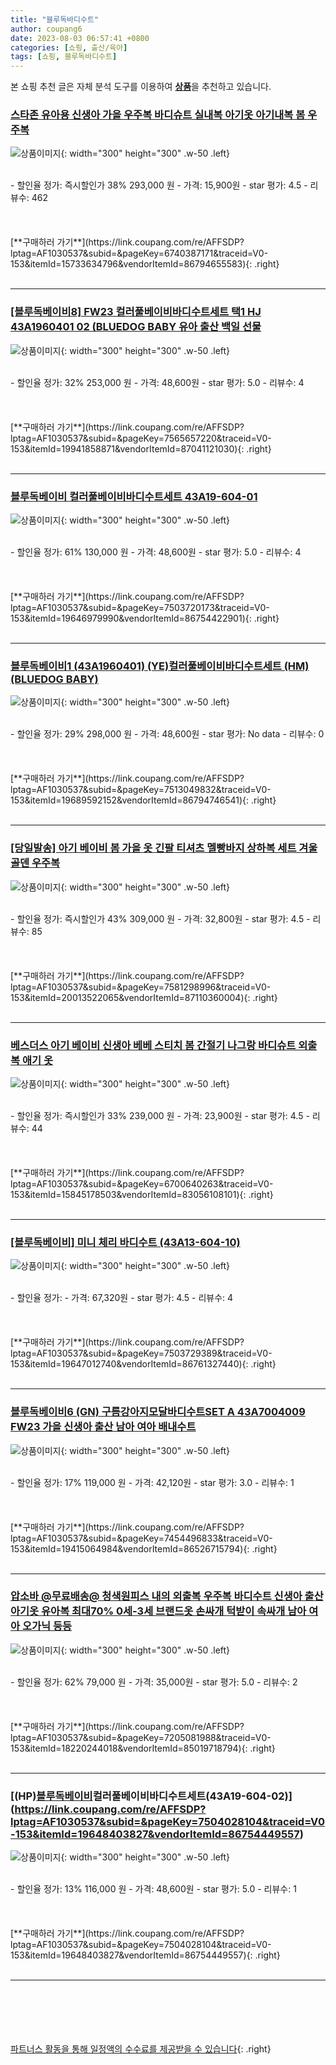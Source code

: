 ```yaml
---
title: "블루독바디수트"
author: coupang6
date: 2023-08-03 06:57:41 +0800
categories: [쇼핑, 출산/육아]
tags: [쇼핑, 블루독바디수트]
---
```


본 쇼핑 추천 글은 자체 분석 도구를 이용하여 [**상품**](https://link.coupang.com/a/bao1ui)을 추천하고 있습니다.

### [스타존 유아용 신생아 가을 우주복 바디슈트 실내복 아기옷 아기내복 봄 우주복](https://link.coupang.com/re/AFFSDP?lptag=AF1030537&subid=&pageKey=6740387171&traceid=V0-153&itemId=15733634796&vendorItemId=86794655583)

![상품이미지](https://thumbnail9.coupangcdn.com/thumbnails/remote/230x230ex/image/vendor_inventory/c34c/74582cb3b22eca699aa591ddf0740ac33b6ed1cbd6c78bf426b30e17444c.JPG){: width="300" height="300" .w-50 .left}


<br>
- 할인율 정가: 즉시할인가 38%  293,000   원
- 가격: 15,900원
- star 평가: 4.5
- 리뷰수: 462
<br>
<br>
<br>
<br>
[**구매하러 가기**](https://link.coupang.com/re/AFFSDP?lptag=AF1030537&subid=&pageKey=6740387171&traceid=V0-153&itemId=15733634796&vendorItemId=86794655583){: .right}
<br>
<br>

---

### [[블루독베이비8] FW23 컬러풀베이비바디수트세트 택1 HJ 43A1960401 02 (BLUEDOG BABY 유아 출산 백일 선물](https://link.coupang.com/re/AFFSDP?lptag=AF1030537&subid=&pageKey=7565657220&traceid=V0-153&itemId=19941858871&vendorItemId=87041121030)

![상품이미지](https://thumbnail7.coupangcdn.com/thumbnails/remote/230x230ex/image/vendor_inventory/66fd/587a1dfeaa77b6602405338d96a6efb4cf0ba753bab84c160109c1c806bb.jpg){: width="300" height="300" .w-50 .left}


<br>
- 할인율 정가: 32%  253,000   원
- 가격: 48,600원
- star 평가: 5.0
- 리뷰수: 4
<br>
<br>
<br>
<br>
[**구매하러 가기**](https://link.coupang.com/re/AFFSDP?lptag=AF1030537&subid=&pageKey=7565657220&traceid=V0-153&itemId=19941858871&vendorItemId=87041121030){: .right}
<br>
<br>

---

### [블루독베이비 컬러풀베이비바디수트세트 43A19-604-01](https://link.coupang.com/re/AFFSDP?lptag=AF1030537&subid=&pageKey=7503720173&traceid=V0-153&itemId=19646979990&vendorItemId=86754422901)

![상품이미지](https://thumbnail7.coupangcdn.com/thumbnails/remote/230x230ex/image/vendor_inventory/2a6b/5c78751ce3ad129934b9f299be25fd38d7465595905f3ec140b1eab2a966.jpg){: width="300" height="300" .w-50 .left}


<br>
- 할인율 정가: 61%  130,000   원
- 가격: 48,600원
- star 평가: 5.0
- 리뷰수: 4
<br>
<br>
<br>
<br>
[**구매하러 가기**](https://link.coupang.com/re/AFFSDP?lptag=AF1030537&subid=&pageKey=7503720173&traceid=V0-153&itemId=19646979990&vendorItemId=86754422901){: .right}
<br>
<br>

---

### [블루독베이비1 (43A1960401) (YE)컬러풀베이비바디수트세트 (HM) (BLUEDOG BABY)](https://link.coupang.com/re/AFFSDP?lptag=AF1030537&subid=&pageKey=7513049832&traceid=V0-153&itemId=19689592152&vendorItemId=86794746541)

![상품이미지](https://thumbnail7.coupangcdn.com/thumbnails/remote/230x230ex/image/vendor_inventory/2a6b/5c78751ce3ad129934b9f299be25fd38d7465595905f3ec140b1eab2a966.jpg){: width="300" height="300" .w-50 .left}


<br>
- 할인율 정가: 29%  298,000   원
- 가격: 48,600원
- star 평가: No data
- 리뷰수: 0
<br>
<br>
<br>
<br>
[**구매하러 가기**](https://link.coupang.com/re/AFFSDP?lptag=AF1030537&subid=&pageKey=7513049832&traceid=V0-153&itemId=19689592152&vendorItemId=86794746541){: .right}
<br>
<br>

---

### [[당일발송] 아기 베이비 봄 가을 옷 긴팔 티셔츠 멜빵바지 상하복 세트 겨울 골덴 우주복](https://link.coupang.com/re/AFFSDP?lptag=AF1030537&subid=&pageKey=7581298996&traceid=V0-153&itemId=20013522065&vendorItemId=87110360004)

![상품이미지](https://thumbnail6.coupangcdn.com/thumbnails/remote/230x230ex/image/vendor_inventory/f4df/815c49cc851399d1edbc87e9d292914097d3673cc0df1c271740dcebb531.jpg){: width="300" height="300" .w-50 .left}


<br>
- 할인율 정가: 즉시할인가 43%  309,000   원
- 가격: 32,800원
- star 평가: 4.5
- 리뷰수: 85
<br>
<br>
<br>
<br>
[**구매하러 가기**](https://link.coupang.com/re/AFFSDP?lptag=AF1030537&subid=&pageKey=7581298996&traceid=V0-153&itemId=20013522065&vendorItemId=87110360004){: .right}
<br>
<br>

---

### [베스더스 아기 베이비 신생아 베베 스티치 봄 간절기 나그랑 바디슈트 외출복 애기 옷](https://link.coupang.com/re/AFFSDP?lptag=AF1030537&subid=&pageKey=6700640263&traceid=V0-153&itemId=15845178503&vendorItemId=83056108101)

![상품이미지](https://thumbnail9.coupangcdn.com/thumbnails/remote/230x230ex/image/vendor_inventory/adec/4ad10804727cb0ce5fbbc303d28d987c0177c034a844e6d79c8f1f770aff.jpg){: width="300" height="300" .w-50 .left}


<br>
- 할인율 정가: 즉시할인가 33%  239,000   원
- 가격: 23,900원
- star 평가: 4.5
- 리뷰수: 44
<br>
<br>
<br>
<br>
[**구매하러 가기**](https://link.coupang.com/re/AFFSDP?lptag=AF1030537&subid=&pageKey=6700640263&traceid=V0-153&itemId=15845178503&vendorItemId=83056108101){: .right}
<br>
<br>

---

### [[블루독베이비] 미니 체리 바디수트 (43A13-604-10)](https://link.coupang.com/re/AFFSDP?lptag=AF1030537&subid=&pageKey=7503729389&traceid=V0-153&itemId=19647012740&vendorItemId=86761327440)

![상품이미지](https://thumbnail6.coupangcdn.com/thumbnails/remote/230x230ex/image/vendor_inventory/2bed/d62607e7001573f4aeb23b161f85c41d2dc5ed47e6c22cc298124695acbb.jpg){: width="300" height="300" .w-50 .left}


<br>
- 할인율 정가: 
- 가격: 67,320원
- star 평가: 4.5
- 리뷰수: 4
<br>
<br>
<br>
<br>
[**구매하러 가기**](https://link.coupang.com/re/AFFSDP?lptag=AF1030537&subid=&pageKey=7503729389&traceid=V0-153&itemId=19647012740&vendorItemId=86761327440){: .right}
<br>
<br>

---

### [블루독베이비6 (GN) 구름강아지모달바디수트SET A 43A7004009 FW23 가을 신생아 출산 남아 여아 배내수트](https://link.coupang.com/re/AFFSDP?lptag=AF1030537&subid=&pageKey=7454496833&traceid=V0-153&itemId=19415064984&vendorItemId=86526715794)

![상품이미지](https://thumbnail7.coupangcdn.com/thumbnails/remote/230x230ex/image/vendor_inventory/95e5/330ec4062a99d74854a8f432ac42590120962cae650ecc4d554cfa76d62b.jpg){: width="300" height="300" .w-50 .left}


<br>
- 할인율 정가: 17%  119,000   원
- 가격: 42,120원
- star 평가: 3.0
- 리뷰수: 1
<br>
<br>
<br>
<br>
[**구매하러 가기**](https://link.coupang.com/re/AFFSDP?lptag=AF1030537&subid=&pageKey=7454496833&traceid=V0-153&itemId=19415064984&vendorItemId=86526715794){: .right}
<br>
<br>

---

### [압소바 @무료배송@ 청색원피스 내의 외출복 우주복 바디수트 신생아 출산 아기옷 유아복 최대70% 0세-3세 브랜드옷 손싸개 턱받이 속싸개 남아 여아 오가닉 등등](https://link.coupang.com/re/AFFSDP?lptag=AF1030537&subid=&pageKey=7205081988&traceid=V0-153&itemId=18220244018&vendorItemId=85019718794)

![상품이미지](https://thumbnail10.coupangcdn.com/thumbnails/remote/230x230ex/image/vendor_inventory/0d98/3b94c64ac1785e3094088686c74ba8f4bbaeef06cabeaf6b174c77944969.jpg){: width="300" height="300" .w-50 .left}


<br>
- 할인율 정가: 62%  79,000   원
- 가격: 35,000원
- star 평가: 5.0
- 리뷰수: 2
<br>
<br>
<br>
<br>
[**구매하러 가기**](https://link.coupang.com/re/AFFSDP?lptag=AF1030537&subid=&pageKey=7205081988&traceid=V0-153&itemId=18220244018&vendorItemId=85019718794){: .right}
<br>
<br>

---

### [(HP)[블루독베이비](BL)컬러풀베이비바디수트세트(43A19-604-02)](https://link.coupang.com/re/AFFSDP?lptag=AF1030537&subid=&pageKey=7504028104&traceid=V0-153&itemId=19648403827&vendorItemId=86754449557)

![상품이미지](https://thumbnail10.coupangcdn.com/thumbnails/remote/230x230ex/image/vendor_inventory/086d/8f77024a15d47a751bb9f6d55eccc9563fa5d1d01507dba62ceecd528ad5.jpg){: width="300" height="300" .w-50 .left}


<br>
- 할인율 정가: 13%  116,000   원
- 가격: 48,600원
- star 평가: 5.0
- 리뷰수: 1
<br>
<br>
<br>
<br>
[**구매하러 가기**](https://link.coupang.com/re/AFFSDP?lptag=AF1030537&subid=&pageKey=7504028104&traceid=V0-153&itemId=19648403827&vendorItemId=86754449557){: .right}
<br>
<br>

---
<br><br><br><br><br> [파트너스 활동을 통해 일정액의 수수료를 제공받을 수 있습니다](https://link.coupang.com/a/bao1ui){: .right}